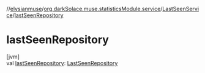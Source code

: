 //[elysianmuse](../../../index.md)/[org.darkSolace.muse.statisticsModule.service](../index.md)/[LastSeenService](index.md)/[lastSeenRepository](last-seen-repository.md)

# lastSeenRepository

[jvm]\
val [lastSeenRepository](last-seen-repository.md): [LastSeenRepository](../../org.darkSolace.muse.statisticsModule.repository/-last-seen-repository/index.md)
